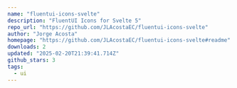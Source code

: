 ```yaml
---
name: "fluentui-icons-svelte"
description: "FluentUI Icons for Svelte 5"
repo_url: "https://github.com/JLAcostaEC/fluentui-icons-svelte"
author: "Jorge Acosta"
homepage: "https://github.com/JLAcostaEC/fluentui-icons-svelte#readme"
downloads: 2
updated: "2025-02-20T21:39:41.714Z"
github_stars: 3
tags: 
  - ui
---
```

